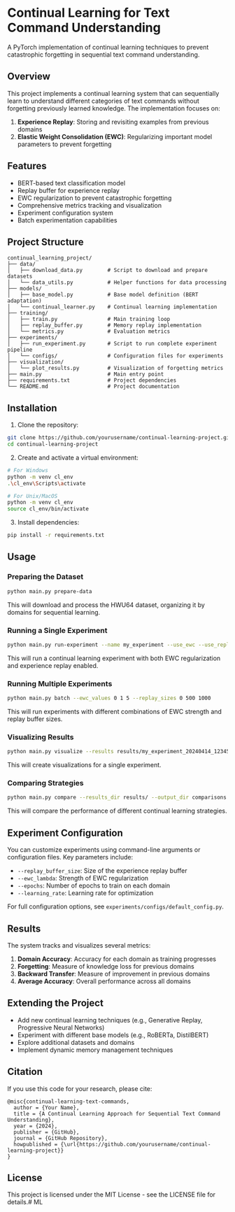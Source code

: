 # Continual Learning for Text Command Understanding

A PyTorch implementation of continual learning techniques to prevent catastrophic forgetting in sequential text command understanding.

## Overview

This project implements a continual learning system that can sequentially learn to understand different categories of text commands without forgetting previously learned knowledge. The implementation focuses on:

1. **Experience Replay**: Storing and revisiting examples from previous domains
2. **Elastic Weight Consolidation (EWC)**: Regularizing important model parameters to prevent forgetting

## Features

- BERT-based text classification model
- Replay buffer for experience replay
- EWC regularization to prevent catastrophic forgetting
- Comprehensive metrics tracking and visualization
- Experiment configuration system
- Batch experimentation capabilities

## Project Structure

```
continual_learning_project/
├── data/
│   ├── download_data.py        # Script to download and prepare datasets
│   └── data_utils.py           # Helper functions for data processing
├── models/
│   ├── base_model.py           # Base model definition (BERT adaptation)
│   └── continual_learner.py    # Continual learning implementation
├── training/
│   ├── train.py                # Main training loop
│   ├── replay_buffer.py        # Memory replay implementation
│   └── metrics.py              # Evaluation metrics
├── experiments/
│   ├── run_experiment.py       # Script to run complete experiment pipeline
│   └── configs/                # Configuration files for experiments
├── visualization/
│   └── plot_results.py         # Visualization of forgetting metrics
├── main.py                     # Main entry point
├── requirements.txt            # Project dependencies
└── README.md                   # Project documentation
```

## Installation

1. Clone the repository:

```bash
git clone https://github.com/yourusername/continual-learning-project.git
cd continual-learning-project
```

2. Create and activate a virtual environment:

```bash
# For Windows
python -m venv cl_env
.\cl_env\Scripts\activate

# For Unix/MacOS
python -m venv cl_env
source cl_env/bin/activate
```

3. Install dependencies:

```bash
pip install -r requirements.txt
```

## Usage

### Preparing the Dataset

```bash
python main.py prepare-data
```

This will download and process the HWU64 dataset, organizing it by domains for sequential learning.

### Running a Single Experiment

```bash
python main.py run-experiment --name my_experiment --use_ewc --use_replay
```

This will run a continual learning experiment with both EWC regularization and experience replay enabled.

### Running Multiple Experiments

```bash
python main.py batch --ewc_values 0 1 5 --replay_sizes 0 500 1000
```

This will run experiments with different combinations of EWC strength and replay buffer sizes.

### Visualizing Results

```bash
python main.py visualize --results results/my_experiment_20240414_123456/results.json --output_dir visualizations
```

This will create visualizations for a single experiment.

### Comparing Strategies

```bash
python main.py compare --results_dir results/ --output_dir comparisons
```

This will compare the performance of different continual learning strategies.

## Experiment Configuration

You can customize experiments using command-line arguments or configuration files. Key parameters include:

- `--replay_buffer_size`: Size of the experience replay buffer
- `--ewc_lambda`: Strength of EWC regularization
- `--epochs`: Number of epochs to train on each domain
- `--learning_rate`: Learning rate for optimization

For full configuration options, see `experiments/configs/default_config.py`.

## Results

The system tracks and visualizes several metrics:

1. **Domain Accuracy**: Accuracy for each domain as training progresses
2. **Forgetting**: Measure of knowledge loss for previous domains
3. **Backward Transfer**: Measure of improvement in previous domains
4. **Average Accuracy**: Overall performance across all domains

## Extending the Project

- Add new continual learning techniques (e.g., Generative Replay, Progressive Neural Networks)
- Experiment with different base models (e.g., RoBERTa, DistilBERT)
- Explore additional datasets and domains
- Implement dynamic memory management techniques

## Citation

If you use this code for your research, please cite:

```
@misc{continual-learning-text-commands,
  author = {Your Name},
  title = {A Continual Learning Approach for Sequential Text Command Understanding},
  year = {2024},
  publisher = {GitHub},
  journal = {GitHub Repository},
  howpublished = {\url{https://github.com/yourusername/continual-learning-project}}
}
```

## License

This project is licensed under the MIT License - see the LICENSE file for details.#   M L  
 